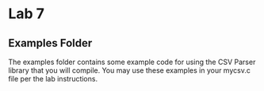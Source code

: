 # Lab 7
## Examples Folder

The examples folder contains some example code for using the CSV Parser library that you will compile. You may use these examples in your mycsv.c file per the lab instructions.
